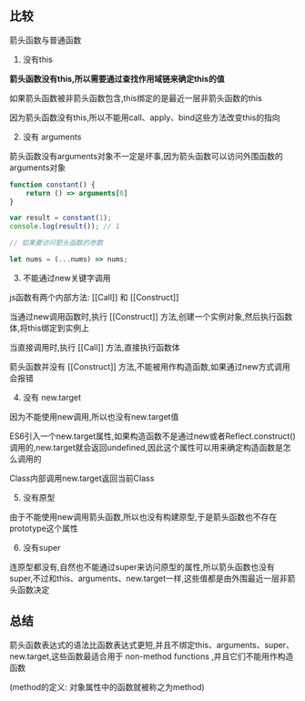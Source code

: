 ## 比较

箭头函数与普通函数

1. 没有this

**箭头函数没有this,所以需要通过查找作用域链来确定this的值**

如果箭头函数被非箭头函数包含,this绑定的是最近一层非箭头函数的this

因为箭头函数没有this,所以不能用call、apply、bind这些方法改变this的指向

2. 没有 arguments

箭头函数没有arguments对象不一定是坏事,因为箭头函数可以访问外围函数的arguments对象

```js
function constant() {
    return () => arguments[0]
}

var result = constant(1);
console.log(result()); // 1

// 如果要访问箭头函数的参数

let nums = (...nums) => nums;
```

3. 不能通过new关键字调用

js函数有两个内部方法: [[Call]] 和 [[Construct]]

当通过new调用函数时,执行 [[Construct]] 方法,创建一个实例对象,然后执行函数体,将this绑定到实例上

当直接调用时,执行 [[Call]] 方法,直接执行函数体

箭头函数并没有 [[Construct]] 方法,不能被用作构造函数,如果通过new方式调用会报错

4. 没有 new.target

因为不能使用new调用,所以也没有new.target值

ES6引入一个new.target属性,如果构造函数不是通过new或者Reflect.construct()调用的,new.target就会返回undefined,因此这个属性可以用来确定构造函数是怎么调用的

Class内部调用new.target返回当前Class

5. 没有原型

由于不能使用new调用箭头函数,所以也没有构建原型,于是箭头函数也不存在prototype这个属性

6. 没有super

连原型都没有,自然也不能通过super来访问原型的属性,所以箭头函数也没有super,不过和this、arguments、new.target一样,这些值都是由外围最近一层非箭头函数决定

## 总结

箭头函数表达式的语法比函数表达式更短,并且不绑定this、arguments、super、new.target,这些函数最适合用于  non-method functions ,并且它们不能用作构造函数

(method的定义: 对象属性中的函数就被称之为method)